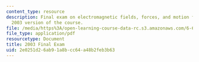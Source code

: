 ```yaml
---
content_type: resource
description: Final exam on electromagnetic fields, forces, and motion from the Spring
  2003 version of the course.
file: /media/https%3A/open-learning-course-data-rc.s3.amazonaws.com/6-641-electromagnetic-fields-forces-and-motion-spring-2005/2e0251d26ab91a8bcc64a48b2feb3b63_final1.pdf
file_type: application/pdf
resourcetype: Document
title: 2003 Final Exam
uid: 2e0251d2-6ab9-1a8b-cc64-a48b2feb3b63
---
```


